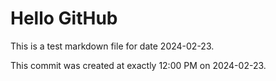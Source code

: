 # Hello GitHub
This is a test markdown file for date 2024-02-23.

This commit was created at exactly 12:00 PM on 2024-02-23.
